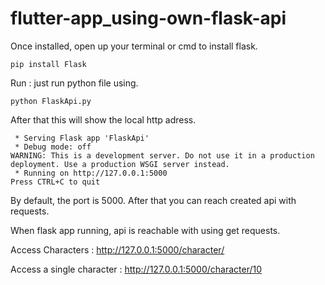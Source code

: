 # flutter-app_using-own-flask-api


Once installed, open up your terminal or cmd to install flask.

	pip install Flask


Run : just run python file using.

	python FlaskApi.py

After that this will show the local http adress.

	 * Serving Flask app 'FlaskApi'
	 * Debug mode: off
	WARNING: This is a development server. Do not use it in a production deployment. Use a production WSGI server instead.
	 * Running on http://127.0.0.1:5000
	Press CTRL+C to quit

By default, the port is 5000. After that you can reach created api with requests.

When flask app running, api is reachable with using get requests.

Access Characters : http://127.0.0.1:5000/character/

Access a single character : http://127.0.0.1:5000/character/10
